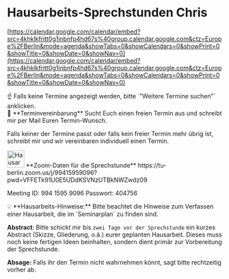 # Hausarbeits-Sprechstunden Chris

[https://calendar.google.com/calendar/embed?src=4khklkfritt0g1inbnfp4hd67s%40group.calendar.google.com&ctz=Europe%2FBerlin&mode=agenda&showTabs=0&showCalendars=0&showPrint=0&showTitle=0&showDate=0&showNav=0](https://calendar.google.com/calendar/embed?src=4khklkfritt0g1inbnfp4hd67s%40group.calendar.google.com&ctz=Europe%2FBerlin&mode=agenda&showTabs=0&showCalendars=0&showPrint=0&showTitle=0&showDate=0&showNav=0)

<aside>
☝️ Falls keine Termine angezeigt werden, bitte  `"Weitere Termine suchen"` anklicken.

</aside>

<aside>
📧 **Terminvereinbarung**
Sucht Euch einen freien Termin aus und schreibt mir per Mail Euren Termin-Wunsch.

Falls keiner der Termine passt oder falls kein freier Termin mehr übrig ist, schreibt mir und wir vereinbaren individuell einen Termin.

</aside>

<aside>
<img src="Hausarbeits-Sprechstunden%20Chris%2032cf21b4dae847b5b33538703d34fb9c/zoom_93927.png" alt="Hausarbeits-Sprechstunden%20Chris%2032cf21b4dae847b5b33538703d34fb9c/zoom_93927.png" width="40px" /> **Zoom-Daten für die Sprechstunde**
https://tu-berlin.zoom.us/j/99415959096?pwd=VFFETk91U0E5UDdKSVNzUTBkNWZwdz09

Meeting ID: 994 1595 9096
Passwort: 404756

</aside>

<aside>
💡 **Hausarbeits-Hinweise:** Bitte beachtet die Hinweise zum Verfassen einer Hausarbeit, die im `Seminarplan` zu finden sind.

**Abstract**: Bitte schickt mir bis `zwei Tage vor der Sprechstunde` ein kurzes Abstract (Skizze, Gliederung, o.ä.) eurer geplanten Hausarbeit. Dieses muss noch keine fertigen Ideen beinhalten, sondern dient  primär zur Vorbereitung der Sprechstunde.

**Absage:** Falls ihr den Termin nicht wahrnehmen könnt, sagt bitte rechtzeitig vorher ab.

</aside>
